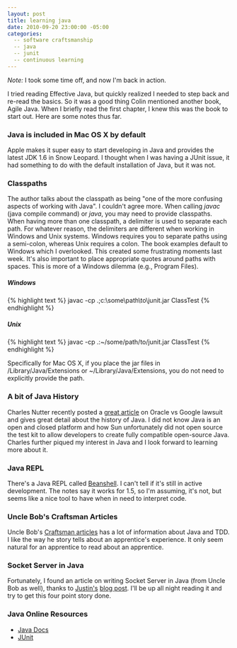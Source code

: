 ```yaml
---
layout: post
title: learning java
date: 2010-09-20 23:00:00 -05:00
categories:
  -- software craftsmanship
  -- java
  -- junit
  -- continuous learning
---
```


*Note:* I took some time off, and now I'm back in action.

I tried reading Effective Java, but quickly realized I needed to step back and re-read the basics.  So it was a good thing Colin mentioned another book, Agile Java.  When I briefly read the first chapter, I knew this was the book to start out.  Here are some notes thus far.

### Java is included in Mac OS X by default

Apple makes it super easy to start developing in Java and provides the latest JDK 1.6 in Snow Leopard.  I thought when I was having a JUnit issue, it had something to do with the default installation of Java, but it was not.

### Classpaths

The author talks about the classpath as being "one of the more confusing aspects of working with Java".  I couldn't agree more.  When calling *javac* (java compile command) or *java*, you may need to provide classpaths.  When having more than one classpath, a delimiter is used to separate each path.  For whatever reason, the delimiters are different when working in Windows and Unix systems.  Windows requires you to separate paths using a semi-colon, whereas Unix requires a colon.  The book examples default to Windows which I overlooked.  This created some frustrating moments last week.  It's also important to place appropriate quotes around paths with spaces.  This is more of a Windows dilemma (e.g., Program Files).

##### Windows

{% highlight text %}
javac -cp .;c:\some\path\to\junit.jar ClassTest
{% endhighlight %}

##### Unix

{% highlight text %}
javac -cp .:~/some/path/to/junit.jar ClassTest
{% endhighlight %}

Specifically for Mac OS X, if you place the jar files in /Library/Java/Extensions or ~/Library/Java/Extensions, you do not need to explicitly provide the path.

### A bit of Java History

Charles Nutter recently posted a [great article](http://blog.headius.com/2010/08/my-thoughts-on-oracle-v-google.html) on Oracle vs Google lawsuit and gives great detail about the history of Java.  I did not know Java is an open and closed platform and how Sun unfortunately did not open source the test kit to allow developers to create fully compatible open-source Java.  Charles further piqued my interest in Java and I look forward to learning more about it.

### Java REPL

There's a Java REPL called [Beanshell](http://www.beanshell.org/home.html).  I can't tell if it's still in active development.  The notes say it works for 1.5, so I'm assuming, it's not, but seems like a nice tool to have when in need to interpret code.

### Uncle Bob's Craftsman Articles

Uncle Bob's [Craftsman articles](http://objectmentor.com/resources/publishedArticles.html) has a lot of information about Java and TDD.  I like the way he story tells about an apprentice's experience.  It only seem natural for an apprentice to read about an apprentice.

### Socket Server in Java

Fortunately, I found an article on writing Socket Server in Java (from Uncle Bob as well), thanks to [Justin's](http://twitter.com/JustinMartinM) [blog post](http://8thlightapprenticeship.blogspot.com/2010/02/day-29.html).  I'll be up all night reading it and try to get this four point story done.

### Java Online Resources

* [Java Docs](http://download.oracle.com/javase/6/docs/api/)
* [JUnit](http://github.com/KentBeck/junit)
